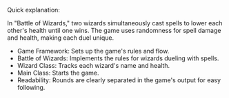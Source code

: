 Quick explanation:

In "Battle of Wizards," two wizards simultaneously cast spells to lower each other's health until one wins. 
The game uses randomness for spell damage and health, making each duel unique.

- Game Framework: Sets up the game's rules and flow.
- Battle of Wizards: Implements the rules for wizards dueling with spells.
- Wizard Class: Tracks each wizard's name and health.
- Main Class: Starts the game.
- Readability: Rounds are clearly separated in the game's output for easy following.